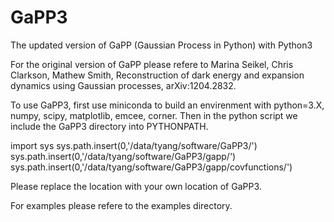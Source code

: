 # GaPP3
The updated version of GaPP (Gaussian Process in Python) with Python3

For the original version of GaPP please refere to Marina Seikel, Chris Clarkson, Mathew Smith, Reconstruction of dark energy and expansion dynamics using Gaussian processes, arXiv:1204.2832.


To use GaPP3,  first use miniconda to build an envirenment with python=3.X, numpy, scipy, matplotlib, emcee, corner. Then in the python script we include the GaPP3 directory into PYTHONPATH.

import sys
sys.path.insert(0,'/data/tyang/software/GaPP3/')
sys.path.insert(0,'/data/tyang/software/GaPP3/gapp/')
sys.path.insert(0,'/data/tyang/software/GaPP3/gapp/covfunctions/')

Please replace the location with your own location of GaPP3.

For examples please refere to the examples directory.
